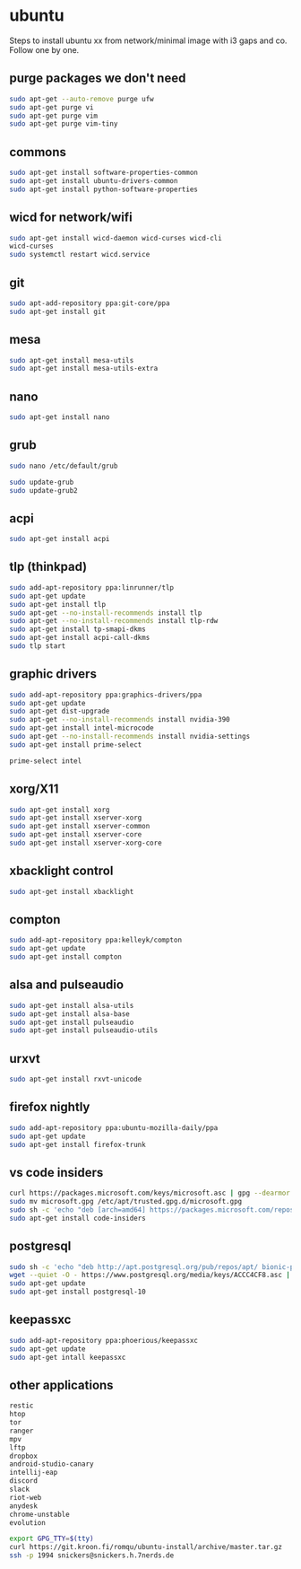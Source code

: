# ubuntu

Steps to install ubuntu xx from network/minimal image with i3 gaps and co.
Follow one by one.

## purge packages we don't need

```bash
sudo apt-get --auto-remove purge ufw
sudo apt-get purge vi
sudo apt-get purge vim
sudo apt-get purge vim-tiny
```

## commons

```bash
sudo apt-get install software-properties-common
sudo apt-get install ubuntu-drivers-common
sudo apt-get install python-software-properties
```

## wicd for network/wifi

```bash
sudo apt-get install wicd-daemon wicd-curses wicd-cli
wicd-curses
sudo systemctl restart wicd.service
```

## git

```bash
sudo apt-add-repository ppa:git-core/ppa
sudo apt-get install git
```

## mesa

```bash
sudo apt-get install mesa-utils
sudo apt-get install mesa-utils-extra
```

## nano

```bash
sudo apt-get install nano
```

## grub

```bash
sudo nano /etc/default/grub

sudo update-grub
sudo update-grub2
```

## acpi

```bash
sudo apt-get install acpi
```

## tlp (thinkpad)

```bash
sudo add-apt-repository ppa:linrunner/tlp
sudo apt-get update
sudo apt-get install tlp
sudo apt-get --no-install-recommends install tlp
sudo apt-get --no-install-recommends install tlp-rdw
sudo apt-get install tp-smapi-dkms
sudo apt-get install acpi-call-dkms
sudo tlp start
```

## graphic drivers

```bash
sudo add-apt-repository ppa:graphics-drivers/ppa
sudo apt-get update
sudo apt-get dist-upgrade
sudo apt-get --no-install-recommends install nvidia-390
sudo apt-get install intel-microcode
sudo apt-get --no-install-recommends install nvidia-settings
sudo apt-get install prime-select

prime-select intel
```

## xorg/X11

```bash
sudo apt-get install xorg
sudo apt-get install xserver-xorg
sudo apt-get install xserver-common
sudo apt-get install xserver-core
sudo apt-get install xserver-xorg-core
```

## xbacklight control

```bash
sudo apt-get install xbacklight
```

## compton

```bash
sudo add-apt-repository ppa:kelleyk/compton
sudo apt-get update
sudo apt-get install compton
```

## alsa and pulseaudio

```bash
sudo apt-get install alsa-utils
sudo apt-get install alsa-base
sudo apt-get install pulseaudio
sudo apt-get install pulseaudio-utils
```

## urxvt

```bash
sudo apt-get install rxvt-unicode
```

## firefox nightly

```bash
sudo add-apt-repository ppa:ubuntu-mozilla-daily/ppa
sudo apt-get update
sudo apt-get install firefox-trunk
```

## vs code insiders

```bash
curl https://packages.microsoft.com/keys/microsoft.asc | gpg --dearmor > microsoft.gpg
sudo mv microsoft.gpg /etc/apt/trusted.gpg.d/microsoft.gpg
sudo sh -c 'echo "deb [arch=amd64] https://packages.microsoft.com/repos/vscode stable main" > /etc/apt/sources.list.d/vscode.list'
sudo apt-get install code-insiders
```

## postgresql

```bash
sudo sh -c 'echo "deb http://apt.postgresql.org/pub/repos/apt/ bionic-pgdg main" > /etc/apt/sources.list.d/pgdg.list'
wget --quiet -O - https://www.postgresql.org/media/keys/ACCC4CF8.asc | sudo apt-key add -
sudo apt-get update
sudo apt-get install postgresql-10
```

## keepassxc

```bash
sudo add-apt-repository ppa:phoerious/keepassxc
sudo apt-get update
sudo apt-get intall keepassxc
```

## other applications

```bash
restic
htop
tor
ranger
mpv
lftp
dropbox
android-studio-canary
intellij-eap
discord
slack
riot-web
anydesk
chrome-unstable
evolution
```

```bash
export GPG_TTY=$(tty)
curl https://git.kroon.fi/romqu/ubuntu-install/archive/master.tar.gz
ssh -p 1994 snickers@snickers.h.7nerds.de
```
